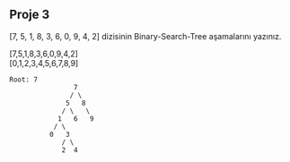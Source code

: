 ## Proje 3
[7, 5, 1, 8, 3, 6, 0, 9, 4, 2] dizisinin Binary-Search-Tree aşamalarını yazınız.

[7,5,1,8,3,6,0,9,4,2]  
[0,1,2,3,4,5,6,7,8,9]

```
Root: 7
                7
               / \
              5   8
             / \   \
            1   6   9
           / \   
          0   3
             / \
             2  4
```
